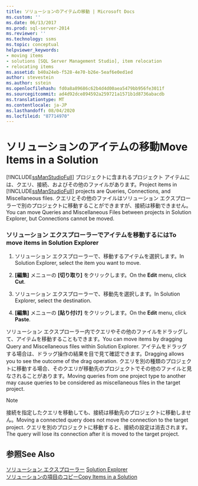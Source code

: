 ```yaml
---
title: ソリューションのアイテムの移動 | Microsoft Docs
ms.custom: ''
ms.date: 06/13/2017
ms.prod: sql-server-2014
ms.reviewer: ''
ms.technology: ssms
ms.topic: conceptual
helpviewer_keywords:
- moving items
- solutions [SQL Server Management Studio], item relocation
- relocating items
ms.assetid: b40a24eb-f528-4e70-b26e-5eaf6e0ed1ed
author: stevestein
ms.author: sstein
ms.openlocfilehash: fd0a8a89686c62b4d4d00aea5479bb956fe3011f
ms.sourcegitcommit: ad4d92dce894592a259721a1571b1d8736abacdb
ms.translationtype: MT
ms.contentlocale: ja-JP
ms.lasthandoff: 08/04/2020
ms.locfileid: "87714970"
---
```

# <a name="move-items-in-a-solution"></a><span data-ttu-id="2b179-102">ソリューションのアイテムの移動</span><span class="sxs-lookup"><span data-stu-id="2b179-102">Move Items in a Solution</span></span>
  <span data-ttu-id="2b179-103">[!INCLUDE[ssManStudioFull](../../includes/ssmanstudiofull-md.md)] プロジェクトに含まれるプロジェクト アイテムには、クエリ、接続、およびその他のファイルがあります。</span><span class="sxs-lookup"><span data-stu-id="2b179-103">Project items in [!INCLUDE[ssManStudioFull](../../includes/ssmanstudiofull-md.md)] projects are Queries, Connections, and Miscellaneous files.</span></span> <span data-ttu-id="2b179-104">クエリとその他のファイルはソリューション エクスプローラーで別のプロジェクトに移動することができますが、接続は移動できません。</span><span class="sxs-lookup"><span data-stu-id="2b179-104">You can move Queries and Miscellaneous Files between projects in Solution Explorer, but Connections cannot be moved.</span></span>  
  
### <a name="to-move-items-in-solution-explorer"></a><span data-ttu-id="2b179-105">ソリューション エクスプローラーでアイテムを移動するには</span><span class="sxs-lookup"><span data-stu-id="2b179-105">To move items in Solution Explorer</span></span>  
  
1.  <span data-ttu-id="2b179-106">ソリューション エクスプローラーで、移動するアイテムを選択します。</span><span class="sxs-lookup"><span data-stu-id="2b179-106">In Solution Explorer, select the item you want to move.</span></span>  
  
2.  <span data-ttu-id="2b179-107">**[編集]** メニューの **[切り取り]** をクリックします。</span><span class="sxs-lookup"><span data-stu-id="2b179-107">On the **Edit** menu, click **Cut**.</span></span>  
  
3.  <span data-ttu-id="2b179-108">ソリューション エクスプローラーで、移動先を選択します。</span><span class="sxs-lookup"><span data-stu-id="2b179-108">In Solution Explorer, select the destination.</span></span>  
  
4.  <span data-ttu-id="2b179-109">**[編集]** メニューの **[貼り付け]** をクリックします。</span><span class="sxs-lookup"><span data-stu-id="2b179-109">On the **Edit** menu, click **Paste**.</span></span>  
  
 <span data-ttu-id="2b179-110">ソリューション エクスプローラー内でクエリやその他のファイルをドラッグして、アイテムを移動することもできます。</span><span class="sxs-lookup"><span data-stu-id="2b179-110">You can move items by dragging Query and Miscellaneous files within Solution Explorer.</span></span> <span data-ttu-id="2b179-111">アイテムをドラッグする場合は、ドラッグ操作の結果を目で見て確認できます。</span><span class="sxs-lookup"><span data-stu-id="2b179-111">Dragging allows you to see the outcome of the drag operation.</span></span> <span data-ttu-id="2b179-112">クエリを別の種類のプロジェクトに移動する場合、そのクエリが移動先のプロジェクトでその他のファイルと見なされることがあります。</span><span class="sxs-lookup"><span data-stu-id="2b179-112">Moving queries from one project type to another may cause queries to be considered as miscellaneous files in the target project.</span></span>  
  
> [!NOTE]  
>  <span data-ttu-id="2b179-113">接続を指定したクエリを移動しても、接続は移動先のプロジェクトに移動しません。</span><span class="sxs-lookup"><span data-stu-id="2b179-113">Moving a connected query does not move the connection to the target project.</span></span> <span data-ttu-id="2b179-114">クエリを別のプロジェクトに移動すると、接続の設定は消去されます。</span><span class="sxs-lookup"><span data-stu-id="2b179-114">The query will lose its connection after it is moved to the target project.</span></span>  
  
## <a name="see-also"></a><span data-ttu-id="2b179-115">参照</span><span class="sxs-lookup"><span data-stu-id="2b179-115">See Also</span></span>  
 <span data-ttu-id="2b179-116">[ソリューション エクスプローラー](solution-explorer.md) </span><span class="sxs-lookup"><span data-stu-id="2b179-116">[Solution Explorer](solution-explorer.md) </span></span>  
 [<span data-ttu-id="2b179-117">ソリューションの項目のコピー</span><span class="sxs-lookup"><span data-stu-id="2b179-117">Copy Items in a Solution</span></span>](copy-items-in-a-solution.md)  
  
  
